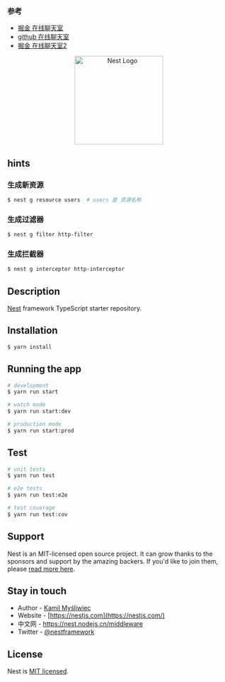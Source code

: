 ### 参考

- [掘金 在线聊天室](https://juejin.cn/post/7295681529606832138)
- [github 在线聊天室](https://github.com/mcmcCat/mmcat-messaging-nest)
- [掘金 在线聊天室2](https://juejin.cn/post/7296089060833722383)

<p align="center">
  <a href="http://nestjs.com/" target="blank"><img src="https://nestjs.com/img/logo-small.svg" width="200" alt="Nest Logo" /></a>
</p>

[circleci-image]: https://img.shields.io/circleci/build/github/nestjs/nest/master?token=abc123def456
[circleci-url]: https://circleci.com/gh/nestjs/nest

## hints

### 生成新资源

```bash
$ nest g resource users  # users 是 资源名称
```

### 生成过滤器

```bash
$ nest g filter http-filter
```

### 生成拦截器

```bash
$ nest g interceptor http-interceptor
```

## Description

[Nest](https://github.com/nestjs/nest) framework TypeScript starter repository.

## Installation

```bash
$ yarn install
```

## Running the app

```bash
# development
$ yarn run start

# watch mode
$ yarn run start:dev

# production mode
$ yarn run start:prod
```

## Test

```bash
# unit tests
$ yarn run test

# e2e tests
$ yarn run test:e2e

# test coverage
$ yarn run test:cov
```

## Support

Nest is an MIT-licensed open source project. It can grow thanks to the sponsors and support by the amazing backers. If you'd like to join them, please [read more here](https://docs.nestjs.com/support).

## Stay in touch

- Author - [Kamil Myśliwiec](https://kamilmysliwiec.com)
- Website - [https://nestjs.com](https://nestjs.com/)
- 中文网 - https://nest.nodejs.cn/middleware
- Twitter - [@nestframework](https://twitter.com/nestframework)

## License

Nest is [MIT licensed](LICENSE).

